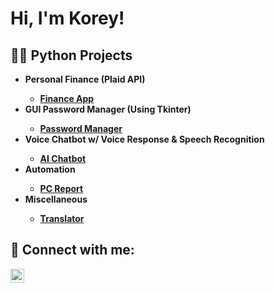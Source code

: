 <h1>Hi, I'm Korey!
<h2>👨‍💻 Python Projects</h2>

- <b>Personal Finance (Plaid API) <b>
  - [Finance App](https://github.com/koreylgray13/Plaid-Finance) <b><i></b></i>
- <b>GUI Password Manager (Using Tkinter) <b>
  - [Password Manager](https://github.com/koreylgray13/GUI-Password-Manager) <b><i></b></i>
- <b>Voice Chatbot w/ Voice Response & Speech Recognition
  - [AI Chatbot](https://github.com/koreylgray13/Voice-Chatbot) <b><i></b></i>
- <b>Automation
  - [PC Report](https://github.com/koreylgray13/PC-Report) <b><i></b></i>
- <b>Miscellaneous
  - [Translator](https://github.com/koreylgray13/PyTranslate) <b><i></b></i>



<h2> 🤳 Connect with me:</h2>

[<img align="left" alt="Korey Gray | LinkedIn" width="22px" src="https://cdn.jsdelivr.net/npm/simple-icons@v3/icons/linkedin.svg" />][linkedin]

[linkedin]: https://linkedin.com/in/koreylgray/

